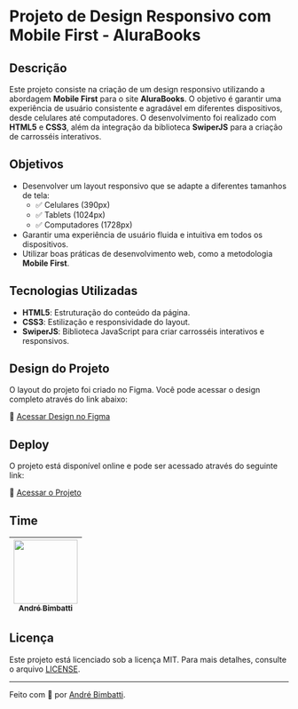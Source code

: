 # Projeto de Design Responsivo com Mobile First - AluraBooks

## Descrição

Este projeto consiste na criação de um design responsivo utilizando a abordagem **Mobile First** para o site **AluraBooks**. O objetivo é garantir uma experiência de usuário consistente e agradável em diferentes dispositivos, desde celulares até computadores. O desenvolvimento foi realizado com **HTML5** e **CSS3**, além da integração da biblioteca **SwiperJS** para a criação de carrosséis interativos.

## Objetivos

- Desenvolver um layout responsivo que se adapte a diferentes tamanhos de tela:
  - ✅ Celulares (390px)
  - ✅ Tablets (1024px)
  - ✅ Computadores (1728px)
- Garantir uma experiência de usuário fluida e intuitiva em todos os dispositivos.
- Utilizar boas práticas de desenvolvimento web, como a metodologia **Mobile First**.

## Tecnologias Utilizadas

- **HTML5**: Estruturação do conteúdo da página.
- **CSS3**: Estilização e responsividade do layout.
- **SwiperJS**: Biblioteca JavaScript para criar carrosséis interativos e responsivos.

## Design do Projeto

O layout do projeto foi criado no Figma. Você pode acessar o design completo através do link abaixo:

🎨 [Acessar Design no Figma](https://www.figma.com/design/3udfJIfCBuTlEn8wUkZXJb/HTML-e-CSS%3A-responsividade-com-mobile-first-%7C-AluraBooks-(Community)?node-id=37-94&p=f&t=LnDq4ROwifJ2Cwey-0)

## Deploy

O projeto está disponível online e pode ser acessado através do seguinte link:

🔗 [Acessar o Projeto](https://alurabooks-design-responsivo.vercel.app/)

## Time

| [<img src="https://avatars.githubusercontent.com/u/37429520?v=4" width="115"><br><sub>André Bimbatti</sub>](https://github.com/andrebimbatti) |
| :---: |

## Licença

Este projeto está licenciado sob a licença MIT. Para mais detalhes, consulte o arquivo [LICENSE](LICENSE).

---

Feito com 💜 por [André Bimbatti](https://github.com/andrebimbatti).
